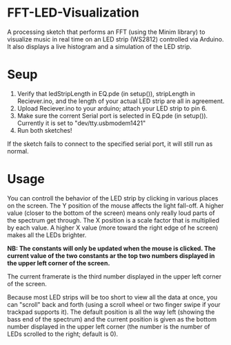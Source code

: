 FFT-LED-Visualization
=====================

A processing sketch that performs an FFT (using the Minim library) to visualize music in real time on an LED strip (WS2812) controlled via Arduino.
It also displays a live histogram and a simulation of the LED strip.

Seup
=====================

1. Verify that ledStripLength in EQ.pde (in setup()), stripLength in Reciever.ino, and the length of your actual LED strip are all in agreement.
2. Upload Reciever.ino to your arduino; attach your LED strip to pin 6.
3. Make sure the corrent Serial port is selected in EQ.pde (in setup()). Currently it is set to "dev/tty.usbmodem1421"
4. Run both sketches!

If the sketch fails to connect to the specified serial port, it will still run as normal.

Usage
=====================

You can controll the behavior of the LED strip by clicking in various places on the screen. The Y position of the mouse affects the light fall-off. A higher value (closer to the bottom of the screen) means only really loud parts of the spectrum get through. The X position is a scale factor that is multiplied by each value. A higher X value (more toward the right edge of he screen) makes all the LEDs brighter.

**NB: The constants will only be updated when the mouse is clicked. The current value of the two constants ar the top two numbers displayed in the upper left corner of the screen.**

The current framerate is the third number displayed in the upper left corner of the screen.

Because most LED strips will be too short to view all the data at once, you can "scroll" back and forth (using a scroll wheel or two finger swipe if your trackpad supports it). The default position is all the way left (showing the bass end of the spectrum) and the current position is given as the bottom number displayed in the upper left corner (the number is the number of LEDs scrolled to the right; default is 0).